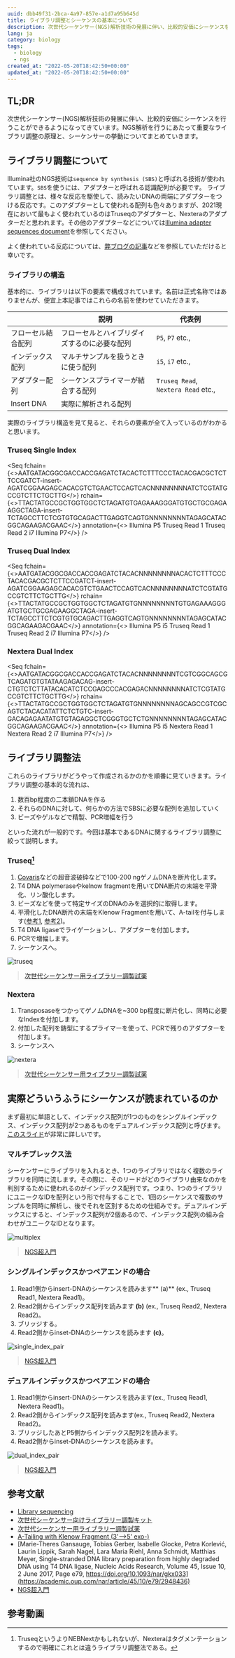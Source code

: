 ```yaml
---
uuid: dbb49f31-2bca-4a97-857e-a1d7a95b645d
title: ライブラリ調整とシーケンスの基本について
description: 次世代シーケンサー(NGS)解析技術の発展に伴い、比較的安価にシーケンスを行うことができるようになってきています。NGS解析を行うにあたって重要なライブラリ調整の原理と、シーケンサーの挙動についてまとめていきます。
lang: ja
category: biology
tags:
  - biology
  - ngs
created_at: "2022-05-20T18:42:50+00:00"
updated_at: "2022-05-20T18:42:50+00:00"
---
```


## TL;DR

次世代シーケンサー(NGS)解析技術の発展に伴い、比較的安価にシーケンスを行うことができるようになってきています。NGS解析を行うにあたって重要なライブラリ調整の原理と、シーケンサーの挙動についてまとめていきます。

## ライブラリ調整について

Illumina社のNGS技術は`sequence by synthesis (SBS)`と呼ばれる技術が使われています。`SBS`を使うには、アダプターと呼ばれる認識配列が必要です。
ライブラリ調整とは、様々な反応を駆使して、読みたいDNAの両端にアダプターをつける反応です。このアダプターとして使われる配列も色々ありますが、2021現在において最もよく使われているのはTruseqのアダプターと、Nexteraのアダプターだと思われます。その他のアダプターなどについては[Illumina adapter sequences document](https://teichlab.github.io/scg_lib_structs/data/illumina-adapter-sequences-1000000002694-14.pdf)を参照してください。

よく使われている反応については、[弊ブログの記事](https://illumination-k.dev/posts/biology/library_construction_reaction)などを参照していただけると幸いです。

### ライブラリの構造

基本的に、ライブラリは以下の要素で構成されています。名前は正式名称ではありませんが、便宜上本記事ではこれらの名前を使わせていただきます。

|                    | 説明                                         | 代表例                              |
| ------------------ | -------------------------------------------- | ----------------------------------- |
| フローセル結合配列 | フローセルとハイブリダイズするのに必要な配列 | `P5`, `P7` etc.,                    |
| インデックス配列   | マルチサンプルを扱うときに使う配列           | `i5`, `i7` etc.,                    |
| アダプター配列     | シーケンスプライマーが結合する配列           | `Truseq Read`, `Nextera Read` etc., |
| Insert DNA         | 実際に解析される配列                         |                                     |

実際のライブラリ構造を見て見ると、それらの要素が全て入っているのがわかると思います。

### Truseq Single Index

<Seq
fchain={<><P5>AATGATACGGCGACCACCGAGATCTACAC</P5><S5>TCTTTCCCTACACGACGCTCTTCCGATCT</S5>-insert-<S7>AGATCGGAAGAGCACACGTCTGAACTCCAGTCAC</S7><T7>NNNNNNNN</T7><P7>ATCTCGTATGCCGTCTTCTGCTTG</P7></>}
rchain={<><P5>TTACTATGCCGCTGGTGGCTCTAGATGTG</P5><S5>AGAAAGGGATGTGCTGCGAGAAGGCTAGA</S5>-insert-<S7>TCTAGCCTTCTCGTGTGCAGACTTGAGGTCAGTG</S7><T7>NNNNNNNN</T7><P7>TAGAGCATACGGCAGAAGACGAAC</P7></>}
annotation={<> <P5>Illumina P5</P5> <S5>Truseq Read 1</S5> <S7>Truseq Read 2</S7> <T7>i7</T7> <P7>Illumina P7</P7></>}
/>

### Truseq Dual Index

<Seq
fchain={<><P5>AATGATACGGCGACCACCGAGATCTACAC</P5><T7>NNNNNNNN</T7><S5>ACACTCTTTCCCTACACGACGCTCTTCCGATCT</S5>-insert-<S7>AGATCGGAAGAGCACACGTCTGAACTCCAGTCAC</S7><T7>NNNNNNNN</T7><P7>ATCTCGTATGCCGTCTTCTGCTTG</P7></>}
rchain={<><P5>TTACTATGCCGCTGGTGGCTCTAGATGTG</P5><T7>NNNNNNNN</T7><S5>TGTGAGAAAGGGATGTGCTGCGAGAAGGCTAGA</S5>-insert-<S7>TCTAGCCTTCTCGTGTGCAGACTTGAGGTCAGTG</S7><T7>NNNNNNNN</T7><P7>TAGAGCATACGGCAGAAGACGAAC</P7></>}
annotation={<> <P5>Illumina P5</P5> <T7>i5</T7> <S5>Truseq Read 1</S5> <S7>Truseq Read 2</S7> <T7>i7</T7> <P7>Illumina P7</P7></>}
/>

### Nextera Dual Index

<Seq
fchain={<><P5>AATGATACGGCGACCACCGAGATCTACAC</P5><T7>NNNNNNNN</T7><S5>TCGTCGGCAGCGTC</S5><Me>AGATGTGTATAAGAGACAG</Me>-insert-<Me>CTGTCTCTTATACACATCT</Me><S7>CCGAGCCCACGAGAC</S7><T7>NNNNNNNN</T7><P7>ATCTCGTATGCCGTCTTCTGCTTG</P7></>}
rchain={<><P5>TTACTATGCCGCTGGTGGCTCTAGATGTG</P5><T7>NNNNNNNN</T7><S5>AGCAGCCGTCGCAG</S5><Me>TCTACACATATTCTCTGTC</Me>-insert-<Me>GACAGAGAATATGTGTAGA</Me><S7>GGCTCGGGTGCTCTG</S7><T7>NNNNNNNN</T7><P7>TAGAGCATACGGCAGAAGACGAAC</P7></>}
annotation={<> <P5>Illumina P5</P5> <T7>i5</T7> <S5>Next</S5><Me>era Read 1</Me> <Me>Next</Me><S7>era Read 2</S7> <T7>i7</T7> <P7>Illumina P7</P7></>}
/>

## ライブラリ調整法

これらのライブラリがどうやって作成されるかのかを順番に見ていきます。ライブラリ調整の基本的な流れは、

1. 数百bp程度の二本鎖DNAを作る
2. それらのDNAに対して、何らかの方法でSBSに必要な配列を追加していく
3. ビーズやゲルなどで精製、PCR増幅を行う

といった流れが一般的です。今回は基本であるDNAに関するライブラリ調整に絞って説明します。

### Truseq[^1]

1. [Covaris](https://www.technosaurus.co.jp/categories/view/488)などの超音波破砕などで100-200 ngゲノムDNAを断片化します。
2. T4 DNA polymeraseやkelnow fragmentを用いてDNA断片の末端を平滑化、リン酸化します。
3. ビーズなどを使って特定サイズのDNAのみを選択的に取得します。
4. 平滑化したDNA断片の末端をKlenow Fragmentを用いて、A-tailを付与します([参考1](https://international.neb.com/protocols/2013/11/06/a-tailing-with-klenow-fragment-3-5-exo), [参考2](https://academic.oup.com/nar/article/45/10/e79/2948436))。
5. T4 DNA ligaseでライゲーションし、アダプターを付加します。
6. PCRで増幅します。
7. シーケンスへ。

![truseq](../../public/seq_summary/truseq.PNG)

> [次世代シーケンサー用ライブラリー調製試薬](https://www.nebj.jp/jp/Flyer/NEBNEXT.pdf)

### Nextera

1. TransposaseをつかってゲノムDNAを~300 bp程度に断片化し、同時に必要なIndexを付加します。
2. 付加した配列を鋳型にするプライマーを使って、PCRで残りのアダプターを付加します。
3. シーケンスへ

![nextera](../../public/seq_summary/nextera.PNG)

> [次世代シーケンサー用ライブラリー調製試薬](https://www.nebj.jp/jp/Flyer/NEBNEXT.pdf)

## 実際どういうふうにシーケンスが読まれているのか

まず最初に単語として、インデックス配列が1つのものをシングルインデックス、インデックス配列が2つあるものをデュアルインデックス配列と呼びます。[このスライド](https://www.adres.ehime-u.ac.jp/news/NGS1.pdf)が非常に詳しいです。

### マルチプレックス法

シーケンサーにライブラリを入れるとき、1つのライブラリではなく複数のライブラリを同時に流します。その際に、そのリードがどのライブラリ由来なのかを判別するために使われるのがインデックス配列です。つまり、1つのライブラリにユニークなIDを配列という形で付与することで、1回のシーケンスで複数のサンプルを同時に解析し、後でそれを区別するための仕組みです。デュアルインデックスにすると、インデックス配列が2個あるので、インデックス配列の組み合わせがユニークなIDとなります。

![multiplex](../../public/seq_summary/multiplex.PNG)

> [NGS超入門](https://www.adres.ehime-u.ac.jp/news/NGS1.pdf)

### シングルインデックスかつペアエンドの場合

1. Read1側からinsert-DNAのシーケンスを読みます** (a)** (ex., Truseq Read1, Nextera Read1)。
2. Read2側からインデックス配列を読みます **(b)** (ex., Truseq Read2, Nextera Read2)。
3. ブリッジする。
4. Read2側からinset-DNAのシーケンスを読みます **(c)**。

![single_index_pair](../../public/seq_summary/single_index_pair.PNG)

> [NGS超入門](https://www.adres.ehime-u.ac.jp/news/NGS1.pdf)

### デュアルインデックスかつペアエンドの場合

1. Read1側からinsert-DNAのシーケンスを読みます(ex., Truseq Read1, Nextera Read1)。
2. Read2側からインデックス配列を読みます(ex., Truseq Read2, Nextera Read2)。
3. ブリッジしたあとP5側からインデックス配列2を読みます。
4. Read2側からinset-DNAのシーケンスを読みます。

![dual_index_pair](../../public/seq_summary/dual_index_pair.PNG)

> [NGS超入門](https://www.adres.ehime-u.ac.jp/news/NGS1.pdf)

## 参考文献

- [Library sequencing](https://teichlab.github.io/scg_lib_structs/methods_html/Illumina.html)
- [次世代シーケンサー向けライブラリー調製キット](https://jp.illumina.com/content/dam/illumina-marketing/apac/japan/documents/pdf/brochure_libraryprep_dna.pdf)
- [次世代シーケンサー用ライブラリー調製試薬](https://www.nebj.jp/jp/Flyer/NEBNEXT.pdf)
- [A-Tailing with Klenow Fragment (3'-->5' exo-)](https://international.neb.com/protocols/2013/11/06/a-tailing-with-klenow-fragment-3-5-exo)
- [Marie-Theres Gansauge, Tobias Gerber, Isabelle Glocke, Petra Korlević, Laurin Lippik, Sarah Nagel, Lara Maria Riehl, Anna Schmidt, Matthias Meyer, Single-stranded DNA library preparation from highly degraded DNA using T4 DNA ligase, Nucleic Acids Research, Volume 45, Issue 10, 2 June 2017, Page e79, https://doi.org/10.1093/nar/gkx033](https://academic.oup.com/nar/article/45/10/e79/2948436)
- [NGS超入門](https://www.adres.ehime-u.ac.jp/news/NGS1.pdf)

## 参考動画

<amp-youtube
    data-videoid="fCd6B5HRaZ8"
    layout="fixed"
    width="320" height="180">
</amp-youtube>

[^1]: TruseqというよりNEBNextかもしれないが、Nexteraはタグメンテーションするので明確にこれとは違うライブラリ調整法である。
